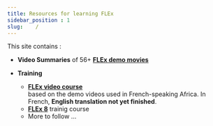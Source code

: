 ```yaml
---
title: Resources for learning FLEx 
sidebar_position : 1
slug:    /
---
```

This site contains :
- **Video Summaries** of  56+ 
[**FLEx demo movies**](Video-summaries/00-Index-of-Demo-Movies)

- **Training** 
  - [**FLEx video course**](Training/FLEx-video-course-2017.md)  
    based on the demo videos used in French-speaking Africa. In French, **English translation not yet finished**.
  - [**FLEx 8**](Training/FLEx_8) trainig course
  - More to follow ...